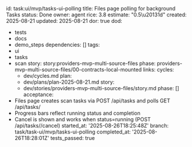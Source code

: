 id: task:ui/mvp/tasks-ui-polling
title: Files page polling for background Tasks
status: Done
owner: agent
rice: 3.8
estimate: "0.5\u20131d"
created: 2025-08-21
updated: 2025-08-21
dor: true
dod:
- tests
- docs
- demo_steps
dependencies: []
tags:
- ui
- tasks
- scan
story: story:providers-mvp-multi-source-files
phase: providers-mvp-multi-source-files/00-contracts-local-mounted
links:
  cycles:
  - dev/cycles.md
  plan:
  - dev/plans/plan-2025-08-21.md
  story:
  - dev/stories/providers-mvp-multi-source-files/story.md
  phase: []
acceptance:
- Files page creates scan tasks via POST /api/tasks and polls GET /api/tasks/<id>
- Progress bars reflect running status and completion
- Cancel is shown and works when status=running (POST /api/tasks/<id>/cancel)
started_at: '2025-08-26T18:25:48Z'
branch: task/task-ui/mvp/tasks-ui-polling
completed_at: '2025-08-26T18:28:01Z'
tests_passed: true